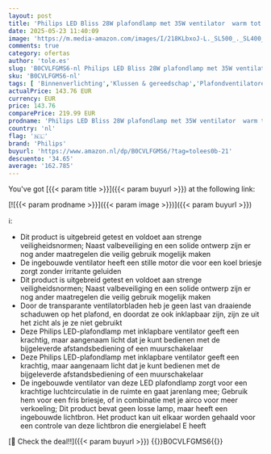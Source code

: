 ```yaml
---
layout: post
title: 'Philips LED Bliss 28W plafondlamp met 35W ventilator  warm tot koelwit licht  2700K-4000K-5500K  bijgeleverde afstandsbediening  wit  voor woonkamer en slaapkamer'
date: 2025-05-23 11:40:09
image: 'https://m.media-amazon.com/images/I/218KLbxoJ-L._SL500_._SL400_.jpg'
comments: true
category: ofertas
author: 'tole.es'
slug: 'B0CVLFGMS6-nl Philips LED Bliss 28W plafondlamp met 35W ventilator warm...'
sku: 'B0CVLFGMS6-nl'
tags: [ 'Binnenverlichting','Klussen & gereedschap','Plafondventilatoren met lamp','Speciale & decoratieve verlichting','Verlichting','philips','🇳🇱', ]
actualPrice: 143.76 EUR
currency: EUR
price: 143.76
comparePrice: 219.99 EUR
prodname: 'Philips LED Bliss 28W plafondlamp met 35W ventilator  warm tot koelwit licht  2700K-4000K-5500K  bijgeleverde afstandsbediening  wit  voor woonkamer en slaapkamer'
country: 'nl'
flag: '🇳🇱'
brand: 'Philips'
buyurl: 'https://www.amazon.nl/dp/B0CVLFGMS6/?tag=tolees0b-21'
descuento: '34.65'
average: '162.785'
---
```


You've got [{{< param title >}}]({{< param buyurl >}}) at the following link:

[![{{< param prodname >}}]({{< param image >}})]({{< param buyurl >}})

ℹ️:

- Dit product is uitgebreid getest en voldoet aan strenge veiligheidsnormen; Naast valbeveiliging en een solide ontwerp zijn er nog ander maatregelen die veilig gebruik mogelijk maken
- De ingebouwde ventilator heeft een stille motor die voor een koel briesje zorgt zonder irritante geluiden
- Dit product is uitgebreid getest en voldoet aan strenge veiligheidsnormen; Naast valbeveiliging en een solide ontwerp zijn er nog ander maatregelen die veilig gebruik mogelijk maken
- Door de transparante ventilatorbladen heb je geen last van draaiende schaduwen op het plafond, en doordat ze ook inklapbaar zijn, zijn ze uit het zicht als je ze niet gebruikt
- Deze Philips LED-plafondlamp met inklapbare ventilator geeft een krachtig, maar aangenaam licht dat je kunt bedienen met de bijgeleverde afstandsbediening of een muurschakelaar
- Deze Philips LED-plafondlamp met inklapbare ventilator geeft een krachtig, maar aangenaam licht dat je kunt bedienen met de bijgeleverde afstandsbediening of een muurschakelaar
- De ingebouwde ventilator van deze LED plafondlamp zorgt voor een krachtige luchtcirculatie in de ruimte en gaat jarenlang mee; Gebruik hem voor een fris briesje, of in combinatie met je airco voor meer verkoeling; Dit product bevat geen losse lamp, maar heeft een ingebouwde lichtbron. Het product kan uit elkaar worden gehaald voor een controle van deze lichtbron die energielabel E heeft

[🛒 Check the deal!!]({{< param buyurl >}})
{{<world>}}B0CVLFGMS6{{</world>}}
